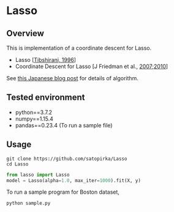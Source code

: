 # Lasso

## Overview
This is implementation of a coordinate descent for Lasso.

- Lasso [[Tibshirani, 1996](http://statweb.stanford.edu/%7Etibs/lasso/lasso.pdf)]
- Coordinate Descent for Lasso [J Friedman et al., [2007](http://arxiv.org/pdf/0708.1485.pdf);[2010](http://core.ac.uk/download/files/153/6287975.pdf)]

See [this Japanese blog post](https://bit.ly/2MlLB22) for details of algorithm.

## Tested environment
- python==3.7.2
- numpy==1.15.4
- pandas==0.23.4 (To run a sample file)

## Usage

```
git clone https://github.com/satopirka/Lasso
cd Lasso
```

```py
from lasso import Lasso
model = Lasso(alpha=1.0, max_iter=1000).fit(X, y)
```

To run a sample program for Boston dataset,

```
python sample.py
```


